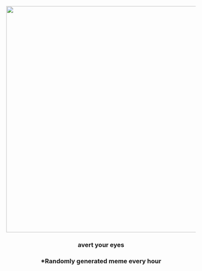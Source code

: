 <p align="center">
        <img src="https://i.redd.it/9915ajwu5u091.gif" width="600" height="600">
        </p>
        <h3 align="center">avert your eyes</h3>
        <h3 align="center">*Randomly generated meme every hour</h3>
    